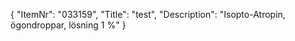 {
  "ItemNr": "033159",
  "Title": "test",
  "Description": "Isopto-Atropin, ögondroppar, lösning 1 %"
}